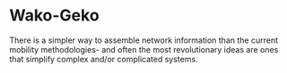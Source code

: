 # Wako-Geko
There is a simpler way to assemble network information than the current mobility methodologies- and often the most revolutionary ideas are ones that simplify complex and/or complicated systems.
